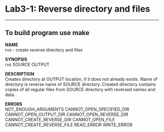 # Lab3-1: Reverse directory and files
---
To build program use make
---
**NAME**\
		rvs - create reverse directory and files

**SYNOPSIS**\
		rvs SOURCE OUTPUT

**DESCRIPTION**\
		Creates directory at OUTPUT location, if it does not already exists. Name of directory is reverse name of SOURCE directory. Created directory contains copies of all regular files from SOURCE directory with reversed names and data.

**ERRORS**\
		NOT_ENOUGH_ARGUMENTS
 		CANNOT_OPEN_SPECIFIED_DIR
 		CANNOT_OPEN_OUTPUT_DIR
 		CANNOT_OPEN_REVERSE_DIR
 		CANNOT_CREATE_REVERSE_DIR
 		CANNOT_OPEN_FILE
 		CANNOT_CREATE_REVERSE_FILE
 		READ_ERROR
 		WRITE_ERROR
